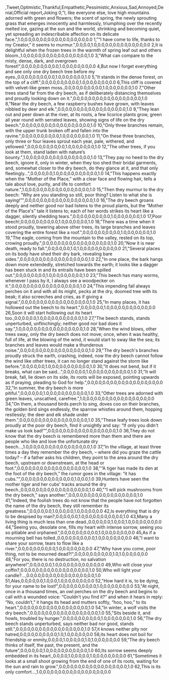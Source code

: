 ,Tweet,Optimistic,Thankful,Empathetic,Pessimistic,Anxious,Sad,Annoyed,Denial,Official report,Joking
0,"I, like everyone else, love high mountains adorned with green and flowers; the scent of spring, the newly sprouting grass that emerges innocently and harmlessly, triumphing over the recently melted ice, gazing at the sun and the world, shrinking and becoming quiet, yet spreading an indescribable affection on its delicate face.",1.0,0.0,0.0,0.0,0.0,0.0,0.0,0.0,0.0,0.0
1,"“I have come to life, thanks to my Creator,” it seems to murmur.",0.0,0.0,1.0,0.0,0.0,0.0,0.0,0.0,0.0,0.0
2,It is delightful when the frozen trees in the warmth of spring leaf out and others bloom.,1.0,0.0,0.0,0.0,0.0,0.0,0.0,0.0,0.0,1.0
3,"What can compare to the misty, dense, dark, and overgrown forest!",0.0,0.0,0.0,0.0,0.0,1.0,0.0,0.0,0.0,0.0
4,But now I forget everything and see only one dry beech tree before my eyes.,0.0,0.0,0.0,0.0,0.0,1.0,0.0,0.0,0.0,1.0
5,"It stands in the dense forest, on the top of a cliff.",0.0,0.0,0.0,0.0,0.0,1.0,0.0,0.0,0.0,0.0
6,This cliff is covered with velvet-like green moss.,0.0,0.0,0.0,0.0,0.0,1.0,0.0,0.0,0.0,1.0
7,"Other trees stand far from the dry beech, as if deliberately distancing themselves and proudly looking down on it.",0.0,0.0,0.0,0.0,0.0,0.0,0.0,0.0,0.0,1.0
8,"Near the dry beech, a few raspberry bushes have grown, with leaves nibbled by deer and elk.",0.0,0.0,0.0,0.0,0.0,0.0,0.0,0.0,0.0,1.0
9,"They lean out and peer down at the river, at its roots, a few licorice plants grow, green all year round with serrated leaves, showing signs of life on the dry beech.",0.0,0.0,0.0,0.0,0.0,0.0,0.0,0.0,0.0,1.0
10,"Only three branches remain, with the upper trunk broken off and fallen into the ravine.",0.0,0.0,0.0,0.0,0.0,1.0,0.0,0.0,0.0,1.0
11,"On these three branches, only three or four leaves sprout each year, pale, withered, and yellowed.",0.0,0.0,0.0,0.0,0.0,1.0,0.0,0.0,0.0,1.0
12,"The other trees, if you look at them, stand laden with nature’s bounty.",1.0,0.0,0.0,0.0,0.0,0.0,0.0,0.0,0.0,1.0
13,"They pay no heed to the dry beech, ignore it, only in winter, when they too shed their bridal garments, and, somewhat closer to the dry beech, do they glance at it, and that only fleetingly…",0.0,0.0,0.0,1.0,0.0,0.0,0.0,0.0,0.0,1.0
14,"This happens exactly when the “Mother of the Place,” with a clear face and flowing hair, tells a tale about love, purity, and life to comfort nature.",1.0,0.0,0.0,0.0,0.0,0.0,0.0,0.0,0.0,1.0
15,"Then they murmur to the dry beech: “Why are you standing so still, poor thing? Listen to what she is saying!”",0.0,0.0,0.0,0.0,0.0,0.0,0.0,0.0,0.0,1.0
16,"The dry beech groans deeply and neither good nor bad listens to the proud plants, but the “Mother of the Place's” tale it listens to; each of her words strikes its heart like a dagger, silently shedding tears.",0.0,0.0,0.0,0.0,0.0,1.0,0.0,0.0,0.0,1.0
17,Poor beech!,0.0,0.0,0.0,0.0,0.0,1.0,0.0,0.0,0.0,1.0
18,"There was a time when it stood proudly, towering above other trees, its large branches and leaves covering the entire forest like a roof.",0.0,0.0,0.0,0.0,0.0,1.0,0.0,0.0,0.0,1.0
19,"The eagle, coming from the mountain to the valley, rested on its top, crowing proudly.",0.0,0.0,0.0,0.0,0.0,0.0,0.0,0.0,0.0,1.0
20,"Now it is near death, ready to fall.",0.0,0.0,0.0,1.0,1.0,0.0,0.0,0.0,0.0,0.0
21,"Several places on its body have shed their dry bark, revealing bare sides.",0.0,0.0,0.0,0.0,0.0,0.0,0.0,0.0,0.0,1.0
22,"In one place, the bark hangs down more extendedly, stretched towards the earth; it looks like a dagger has been stuck in and its entrails have been spilled out.",0.0,0.0,0.0,0.0,1.0,0.0,0.0,0.0,0.0,1.0
23,"This beech has many worms, whenever I pass by it, I always see a woodpecker on it.",0.0,0.0,0.0,0.0,0.0,0.0,0.0,0.0,0.0,1.0
24,"This impending fall always perches on it and with all its might, pecks at the dry, doomed tree with its beak; it also screeches and cries, as if giving a signal.",0.0,0.0,0.0,0.0,0.0,0.0,0.0,0.0,0.0,1.0
25,"In many places, it has hollowed out the beech to its heart.",0.0,0.0,0.0,1.0,0.0,0.0,0.0,0.0,0.0,0.0
26,Soon it will start hollowing out its heart too.,0.0,0.0,0.0,1.0,0.0,0.0,0.0,0.0,0.0,1.0
27,"The beech stands, stands unperturbed, unflinchingly; neither good nor bad does it say.",1.0,0.0,0.0,0.0,0.0,0.0,0.0,0.0,0.0,1.0
28,"When the wind blows, other trees sway, only the dry beech does not move; once, when it was healthy, full of life, at the blowing of the wind, it would start to sway like the sea; its branches and leaves would make a thunderous noise.",0.0,0.0,0.0,0.0,0.0,0.0,0.0,0.0,0.0,1.0
29,"The dry beech's branches proudly struck the earth, crashing, indeed, now the dry beech cannot follow the wind like other trees, it can no longer stand against the storm like before.",0.0,0.0,0.0,1.0,0.0,0.0,0.0,0.0,0.0,1.0
30,"It does not bend, but if it breaks, what can be said…",0.0,0.0,0.0,1.0,0.0,0.0,0.0,0.0,0.0,1.0
31,"It will break, fall, lie down on its side, its roots will be exposed, pointing upwards as if praying, pleading to God for help.",0.0,0.0,0.0,0.0,0.0,0.0,0.0,0.0,0.0,0.0
32,"In summer, the dry beech is more pitiful.",0.0,0.0,0.0,1.0,0.0,0.0,0.0,0.0,0.0,1.0
33,"Other trees are adorned with green leaves, unscathed, carefree.",1.0,0.0,0.0,0.0,0.0,0.0,0.0,0.0,0.0,0.0
34,"On them, a thousand birds perch to sing, doves coo on their branches, the golden bird sings endlessly, the sparrow whistles around them, hopping restlessly; the deer and elk shade under them.",0.0,0.0,0.0,0.0,0.0,0.0,0.0,0.0,0.0,1.0
35,"These leafy trees look down proudly at the poor dry beech, find it unsightly and say: “If only you didn't make us look bad!”",0.0,0.0,0.0,0.0,0.0,0.0,0.0,0.0,0.0,1.0
36,They do not know that the dry beech is remembered more than them and there are people who like and love the unfortunate dry beech…,1.0,0.0,0.0,0.0,0.0,0.0,0.0,0.0,0.0,1.0
37,"In the village, at least three times a day they remember the dry beech, – where did you graze the cattle today? – if a father asks his children, they point to the area around the dry beech, upstream or downstream, at the head or foot.",0.0,0.0,0.0,0.0,0.0,0.0,0.0,0.0,0.0,1.0
38,"“A tiger has made its den at the foot of the dry beech,” the rumor goes in the village: “it has cubs.”",0.0,0.0,0.0,0.0,0.0,0.0,0.0,1.0,0.0,1.0
39,Hunters have seen the mother tiger and her cubs' tracks around the dry beech.,0.0,0.0,0.0,0.0,0.0,0.0,0.0,0.0,0.0,1.0
40,"“I will pick mushrooms from the dry beech,” says another.",0.0,0.0,0.0,0.0,0.0,0.0,0.0,0.0,0.0,1.0
41,"Indeed, the foolish trees do not know that the people have not forgotten the name of the dry beech, they still remember its greatness.",0.0,0.0,0.0,1.0,0.0,0.0,1.0,0.0,0.0,0.0
42,Is everything that is dry to be despised by man?,0.0,0.0,0.0,1.0,0.0,0.0,0.0,0.0,0.0,1.0
43,Many a living thing is much less than one dead.,0.0,0.0,0.0,1.0,0.0,1.0,0.0,0.0,0.0,0.0
44,"Seeing you, desolate one, fills my heart with intense sorrow, seeing you so pitiable and orphaned.",0.0,0.0,0.0,0.0,0.0,1.0,0.0,0.0,0.0,0.0
45,As if a mourning bell has tolled.,0.0,0.0,0.0,0.0,0.0,1.0,0.0,0.0,0.0,0.0
46,"I want to share your sorrow, tears to flow like a river.",0.0,0.0,0.0,0.0,0.0,1.0,0.0,0.0,0.0,0.0
47,"Why have you come, poor thing, not to be mourned dead?!",0.0,0.0,0.0,0.0,0.0,1.0,1.0,0.0,0.0,0.0
48,"For you, there is no destruction, no salvation anywhere!",0.0,0.0,0.0,1.0,0.0,0.0,0.0,0.0,0.0,0.0
49,Who will close your coffin?,0.0,0.0,0.0,0.0,0.0,0.0,0.0,0.0,0.0,1.0
50,Who will light your candle?...,0.0,0.0,0.0,0.0,0.0,0.0,0.0,0.0,0.0,1.0
51,Alas,0.0,0.0,0.0,1.0,0.0,1.0,0.0,0.0,0.0,0.0
52,"How hard it is, to be dying, for your name to be lost!",0.0,0.0,0.0,0.0,0.0,1.0,0.0,0.0,0.0,0.0
53,"At night, once in a thousand times, an owl perches on the dry beech and begins to call with a wounded voice: “Couldn’t you find it?” and when it hears in reply: “No, couldn’t,” it hangs its head and mutters softly, “hoo, hoo,” to its heart.",0.0,0.0,0.0,0.0,0.0,0.0,0.0,0.0,0.0,1.0
54,"In winter, a wolf visits the dry beech.",0.0,0.0,0.0,0.0,0.0,0.0,0.0,0.0,0.0,1.0
55,"Sits beside it, and howls, troubled by hunger.",0.0,0.0,0.0,0.0,0.0,1.0,0.0,0.0,0.0,1.0
56,"The dry beech stands unperturbed, says neither bad nor good, stands still.",0.0,0.0,0.0,0.0,0.0,0.0,0.0,0.0,0.0,1.0
57,it knows neither pity nor hatred,0.0,0.0,0.0,0.0,0.0,1.0,1.0,0.0,0.0,0.0
58,its heart does not boil for friendship or enmity,0.0,0.0,1.0,0.0,0.0,1.0,1.0,0.0,0.0,0.0
59,"The dry beech thinks of itself, the past, the present, and the future",0.0,0.0,0.0,1.0,0.0,0.0,0.0,0.0,0.0,1.0
60,Its sorrow seems deeply embedded in its heart.,0.0,0.0,1.0,0.0,0.0,1.0,0.0,0.0,0.0,0.0
61,"Sometimes it looks at a small shoot growing from the end of one of its roots, waiting for the sun and rain to grow.",0.0,0.0,0.0,0.0,0.0,0.0,0.0,0.0,0.0,1.0
62,This is its only comfort…,1.0,0.0,0.0,0.0,0.0,0.0,0.0,0.0,0.0,0.0
